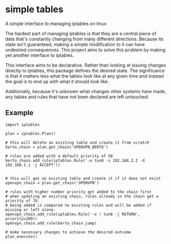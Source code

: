 # simple tables
A simple interface to managing iptables on linux

The hardest part of managing iptables is that they are a central piece of data that's constantly changing from many different directions.  Because its state isn't guaranteed, making a simple modification to it can have undesired consequences.  This project aims to solve this problem by making yet another interface to iptables.

This interface aims to be declarative.  Rather than looking at issuing changes directly to iptables, this package defines the desired state.  The significance is that it matters less what the tables look like at any given time and instead the goal is to end up with what it should look like.

Additionally, because it's unknown what changes other systems have made, any tables and rules that have not been declared are left untouched.


## Example

```
import iptables

plan = iptables.Plan()

# this will delete an existing table and create it from scratch
berto_chain = plan.get_chain('OPENVPN_BERTO')

# rules are added with a default priority of 50
berto_chain.add_rule(iptables.Rule('-o tun0 -s 192.168.2.2 -d 192.168.1.1 -j ACCEPT'))


# this will get an existing table and create it if it does not exist
openvpn_chain = plan.get_chain('OPENVPN')

# rules with higher number priority get added to the chain first
# when updating an existing chain, rules already in the chain get a priority of 70.
# being added is compared to existing rules and will be added if missing or left alone.
openvpn_chain.add_rule(iptables.Rule('-o ! tun0 -j RETURN', priority=100))
openvpn_chain.add_rule(berto_chain.jump)

# make necessary changes to achieve the desired outcome
plan_execute()
```
